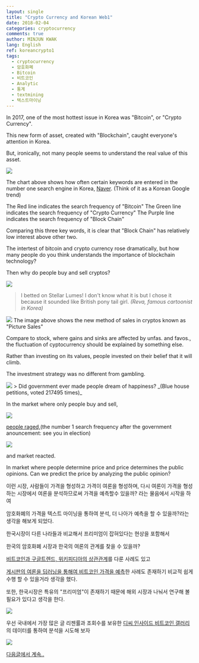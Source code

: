```yaml
---
layout: single
title: "Crypto Currency and Korean Web1"
date: 2018-02-04
categories: cryptocurrency
comments: true
author: MINJUN KWAK
lang: English
ref: koreancrypto1
tags:
  - cryptocurrency
  - 암호화폐
  - Bitcoin
  - 비트코인
  - Analytic
  - 통계
  - textmining
  - 텍스트마이닝
---
```

In 2017, one of the most hottest issue in Korea was "Bitcoin", or "Crypto Currency".

This new form of asset, created with "Blockchain", caught everyone's attention in Korea.

But, ironically, not many people seems to understand the real value of this asset.

<img src="/assets/images/koreancypto/naverblockchain.png">

The chart above shows how often certain keywords are entered in the number one search engine in Korea, [Naver]({{"www.naver.com"}}). (Think of it as a Korean Google trend)

The Red line indicates the search frequency of "Bitcoin"
The Green line indicates the search frequency of "Crypto Currency"
The Purple line indicates the search frequency of "Block Chain"

Comparing this three key words, it is clear that "Block Chain" has relatively low interest above other two.

The intertest of bitcoin and crypto currency rose dramatically, but how many people do you think understands the importance of blockchain technology?

Then why do people buy and sell cryptos?

<img src="/assets/images/koreancypto/gauza1.png">

> I betted on Stellar Lumes! I don't know what it is but I chose it because it sounded like British pony tail girl. _(Reva, famous cartoonist in Korea)_

<img src="/assets/images/koreancypto/gauza2.png">
The image above shows the new method of sales in cryptos known as "Picture Sales"

Compare to stock, where gains and sinks are affected by  unfas. and favos., the fluctuation of cyptocurrency should be explained by something else.

Rather than investing on its values, people invested on their belief that it will climb. 

The investment strategy was no different from gambling.

<img src="/assets/images/koreancypto/bluehouse.png">
> <Opposed to regulation on crypto currency>Did government ever made people dream of happiness? _(Blue house petitions, voted 217495 times)_

In the market where only people buy and sell,

<img src="/assets/images/koreancypto/seeyouinhell.png">

[people raged,]({{"http://news.mt.co.kr/mtview.php?no=2018013114225924580"}})(the number 1 search frequency after the government anouncement: see you in election)

<img src="/assets/images/koreancypto/seeyouinhell2.png">

and market reacted.

In market where people determine price and price determines the public opinions. Can we predict the price by analyzing the public opinion?

이런 시장, 사람들이 가격을 형성하고 가격이 여론을 형성하며, 다시 여론이 가격을 형성하는 시장에서 여론을 분석하므로써 가격을 예측할수 있을까? 라는 물음에서 시작을 하여 

암호화폐의 가격을 텍스트 마이닝을 통하여 분석, 더 나아가 예측을 할 수 있을까?라는 생각을 해보게 되었다.

한국시장이 다른 나라들과 비교해서 프리미엄이 잡혀있다는 현상을 포함해서

한국의 암호화폐 시장과 한국의 여론의 관계를 찾을 수 있을까?

[비트코인과 구글트렌드, 위키피디아의 상관관계]({{"https://www.nature.com/articles/srep03415"}})를 다룬 사례도 있고

[게시판의 여론을 딥러닝을 통해여 비트코인 가격을 예측]({{"http://journals.plos.org/plosone/article?id=10.1371/journal.pone.0177630"}})한 사례도 존재하기 비교적 쉽게 수행 할 수 있을거라 생각을 했다.

또한, 한국시장은 특유의 "프리미엄"이 존재하기 때문에 해외 시장과 나눠서 연구해 볼 필요가 있다고 생각을 한다.

<img src="/assets/images/koreancypto/koreanpremium.png">


우선 국내에서 가장 많은 글 리젠률과 조회수를 보유한 [디씨 인사이드 비트코인 갤러리]({{"http://gall.dcinside.com/board/lists/?id=bitcoins"}})의 데이터를 통하여 분석을 시도해 보자


<img src="/assets/images/koreancypto/gauza3.png">


[다음글에서 계속..]({{"https://minjunkwak.github.io/cryptocurrency/analyzing-cyptocurrency-based-on-korean-web2-kor/"}})
